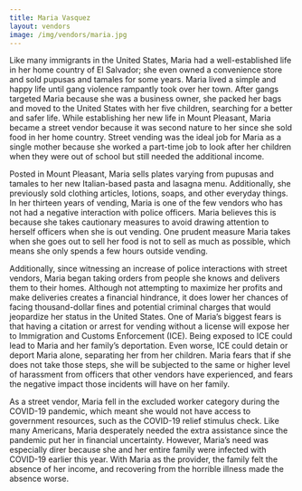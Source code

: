 ```yaml
---
title: Maria Vasquez
layout: vendors
image: /img/vendors/maria.jpg
---
```


Like many immigrants in the United States, Maria had a well-established life in her home country of El Salvador; she even owned a convenience store and sold pupusas and tamales for some years. Maria lived a simple and happy life until gang violence rampantly took over her town.  After gangs targeted Maria because she was a business owner, she packed her bags and moved to the United States with her five children, searching for a better and safer life. While establishing her new life in Mount Pleasant, Maria became a street vendor because it was second nature to her since she sold food in her home country. Street vending was the ideal job for Maria as a single mother because she worked a part-time job to look after her children when they were out of school but still needed the additional income.

Posted in Mount Pleasant, Maria sells plates varying from pupusas and tamales to her new Italian-based pasta and lasagna menu. Additionally, she previously sold clothing articles, lotions, soaps, and other everyday things. In her thirteen years of vending, Maria is one of the few vendors who has not had a negative interaction with police officers. Maria believes this is because she takes cautionary measures to avoid drawing attention to herself officers when she is out vending. One prudent measure Maria takes when she goes out to sell her food is not to sell as much as possible, which means she only spends a few hours outside vending.

Additionally, since witnessing an increase of police interactions with street vendors, Maria began taking orders from people she knows and delivers them to their homes. Although not attempting to maximize her profits and make deliveries creates a financial hindrance, it does lower her chances of facing thousand-dollar fines and potential criminal charges that would jeopardize her status in the United States. One of Maria’s biggest fears is that having a citation or arrest for vending without a license will expose her to Immigration and Customs Enforcement (ICE). Being exposed to ICE could lead to Maria and her family’s deportation. Even worse, ICE could detain or deport Maria alone, separating her from her children.  Maria fears that if she does not take those steps, she will be subjected to the same or higher level of harassment from officers that other vendors have experienced, and fears the negative impact those incidents will have on her family.

As a street vendor, Maria fell in the excluded worker category during the COVID-19 pandemic, which meant she would not have access to government resources, such as the COVID-19 relief stimulus check. Like many Americans, Maria desperately needed the extra assistance since the pandemic put her in financial uncertainty. However, Maria’s need was especially direr because she and her entire family were infected with COVID-19 earlier this year. With Maria as the provider, the family felt the absence of her income, and recovering from the horrible illness made the absence worse.
